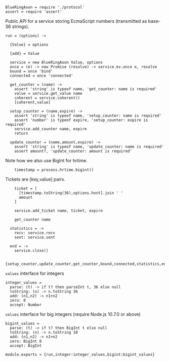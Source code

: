     BlueRingAxon = require './protocol'
    assert = require 'assert'

Public API for a service storing EcmaScript numbers (transmitted as base-36 strings).

    run = (options) ->

      {Value} = options

      {add} = Value

      service = new BlueRingAxon Value, options
      once = (e) -> new Promise (resolve) -> service.ev.once e, resolve
      bound = once 'bind'
      connected = once 'connected'

      get_counter = (name) ->
        assert 'string' is typeof name, 'get_counter: name is required'
        value = service.get_value name
        coherent = service.coherent()
        [coherent,value]

      setup_counter = (name,expire) ->
        assert 'string' is typeof name, 'setup_counter: name is required'
        assert 'number' is typeof expire, 'setup_counter: expire is required'
        service.add_counter name, expire
        return

      update_counter = (name,amount,expire) ->
        assert 'string' is typeof name, 'update_counter: name is required'
        assert amount?, 'update_counter: amount is required'

Note how we also use BigInt for hrtime.

        timestamp = process.hrtime.bigint()

Tickets are [key,value] pairs.

        ticket = [
          [timestamp.toString(36),options.host].join ' '
          amount
        ]

        service.add_ticket name, ticket, expire

        get_counter name

      statistics = ->
        recv: service.recv
        sent: service.sent

      end = ->
        service.close()

      {setup_counter,update_counter,get_counter,bound,connected,statistics,end}

`values` interface for integers

    integer_values =
      parse: (t) -> if t? then parseInt t, 36 else null
      toString: (n) -> n.toString 36
      add: (n1,n2) -> n1+n2
      zero: 0
      accept: Number

`values` interface for big integers (require Node.js 10.7.0 or above)

    bigint_values =
      parse: (t) -> if t? then BigInt t else null
      toString: (n) -> n.toString 10
      add: (n1,n2) -> n1+n2
      zero: BigInt 0
      accept: BigInt

    module.exports = {run,integer:integer_values,bigint:bigint_values}
